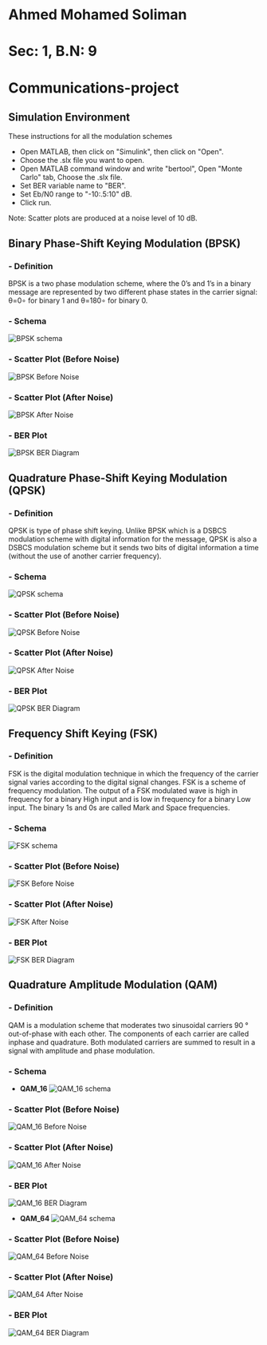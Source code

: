 # Ahmed Mohamed Soliman
# Sec: 1, B.N: 9 
# Communications-project

## Simulation Environment
These instructions for all the modulation schemes 
- Open MATLAB, then click on "Simulink", then click on "Open".
- Choose the .slx file you want to open. 
- Open MATLAB command window and write "bertool", Open "Monte Carlo" tab, Choose the .slx file.
- Set BER variable name to "BER".
- Set Eb/N0 range to "-10:.5:10" dB.
- Click run.

Note: Scatter plots are produced at a noise level of 10 dB.
## **Binary Phase-Shift Keying Modulation (BPSK)**
### - Definition 
BPSK is a two phase modulation scheme, where the 0’s and 1’s in a binary message are represented by two different phase states in the carrier signal: θ=0∘ for binary 1 and θ=180∘ for binary 0.

### - Schema
![BPSK schema](BPSK.PNG)
### - Scatter Plot (Before Noise)
![BPSK Before Noise](https://github.com/ahmedsoliman11/Communications-project/blob/master/BPSK%20before.jpg)
### - Scatter Plot (After Noise)
![BPSK After Noise](https://github.com/ahmedsoliman11/Communications-project/blob/master/BPSK%20after.jpg)
### - BER Plot
![BPSK BER Diagram](https://github.com/ahmedsoliman11/Communications-project/blob/master/BER%20BPSK.jpg)


## **Quadrature Phase-Shift Keying Modulation (QPSK)**
### - Definition 
QPSK is type of  phase shift keying. Unlike BPSK which is a DSBCS modulation scheme with digital information for the message, QPSK is also a DSBCS modulation scheme but it sends two bits of digital information a time (without the use of another carrier frequency).

### - Schema
![QPSK schema](QPSK.PNG)
### - Scatter Plot (Before Noise)
![QPSK Before Noise](https://github.com/ahmedsoliman11/Communications-project/blob/master/QPSK%20before.jpg)
### - Scatter Plot (After Noise)
![QPSK After Noise](https://github.com/ahmedsoliman11/Communications-project/blob/master/QPSK%20after.jpg)
### - BER Plot
![QPSK BER Diagram](https://github.com/ahmedsoliman11/Communications-project/blob/master/BER%20QPSK.jpg)


## **Frequency Shift Keying (FSK)**
### - Definition 
FSK is the digital modulation technique in which the frequency of the carrier signal varies according to the digital signal changes. FSK is a scheme of frequency modulation. The output of a FSK modulated wave is high in frequency for a binary High input and is low in frequency for a binary Low input. The binary 1s and 0s are called Mark and Space frequencies.

### - Schema
![FSK schema](FSK.PNG)
### - Scatter Plot (Before Noise)
![FSK Before Noise](https://github.com/ahmedsoliman11/Communications-project/blob/master/FSK%20before.jpg)
### - Scatter Plot (After Noise)
![FSK After Noise](https://github.com/ahmedsoliman11/Communications-project/blob/master/FSK%20after.jpg)
### - BER Plot
![FSK BER Diagram](https://github.com/ahmedsoliman11/Communications-project/blob/master/BER%20FSK.jpg)


## **Quadrature Amplitude Modulation (QAM)**
### - Definition
QAM is a modulation scheme that moderates two sinusoidal carriers 90 ° out-of-phase with each other. The components of each carrier are called inphase and quadrature. Both modulated carriers are summed to result in a signal with amplitude and phase modulation. 

### - Schema
* **QAM_16**
![QAM_16 schema](QAM_16.PNG)
### - Scatter Plot (Before Noise)
![QAM_16 Before Noise](https://github.com/ahmedsoliman11/Communications-project/blob/master/QAM_16%20before.jpg)
### - Scatter Plot (After Noise)
![QAM_16 After Noise](https://github.com/ahmedsoliman11/Communications-project/blob/master/QAM_16%20after.jpg)
### - BER Plot
![QAM_16 BER Diagram](https://github.com/ahmedsoliman11/Communications-project/blob/master/BER%20QAM_16.jpg)

* **QAM_64**
![QAM_64 schema](QAM_64.PNG)
### - Scatter Plot (Before Noise)
![QAM_64 Before Noise](https://github.com/ahmedsoliman11/Communications-project/blob/master/QAM_64%20before.jpg)
### - Scatter Plot (After Noise)
![QAM_64 After Noise](https://github.com/ahmedsoliman11/Communications-project/blob/master/QAM_64%20after.jpg)
### - BER Plot
![QAM_64 BER Diagram](https://github.com/ahmedsoliman11/Communications-project/blob/master/BER%20QAM_64.jpg)

